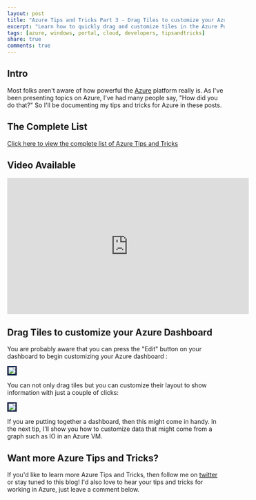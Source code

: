 ```yaml
---
layout: post
title: "Azure Tips and Tricks Part 3 - Drag Tiles to customize your Azure Dashboard"
excerpt: "Learn how to quickly drag and customize tiles in the Azure Portal"
tags: [azure, windows, portal, cloud, developers, tipsandtricks]
share: true
comments: true
---
```


## Intro

Most folks aren't aware of how powerful the [Azure](http://www.azure.com) platform really is. As I've been presenting topics on Azure, I've had many people say, "How did you do that?" So I'll be documenting my tips and tricks for Azure in these posts.

## The Complete List

[Click here to view the complete list of Azure Tips and Tricks ](https://www.michaelcrump.net/azure-tips-and-tricks-complete-list/)

## Video Available

<iframe width="560" height="315" src="https://www.youtube.com/embed/QWi6HvyKeAc?rel=0&amp;showinfo=0" frameborder="0" allow="autoplay; encrypted-media" allowfullscreen></iframe>

## Drag Tiles to customize your Azure Dashboard

You are probably aware that you can press the "Edit" button on your dashboard to begin customizing your Azure dashboard :

<img style="border:3px solid #021a40" src="/files/azurecustomizetiles.png">

You can not only drag tiles but you can customize their layout to show information with just a couple of clicks:

<img style="border:3px solid #021a40" src="/files/azuretip3.gif">

If you are putting together a dashboard, then this might come in handy. In the next tip, I'll show you how to customize data that might come from a graph such as IO in an Azure VM. 

## Want more Azure Tips and Tricks?

If you'd like to learn more Azure Tips and Tricks, then follow me on [twitter](http://twitter.com/mbcrump) or stay tuned to this blog! I'd also love to hear your tips and tricks for working in Azure, just leave a comment below. 